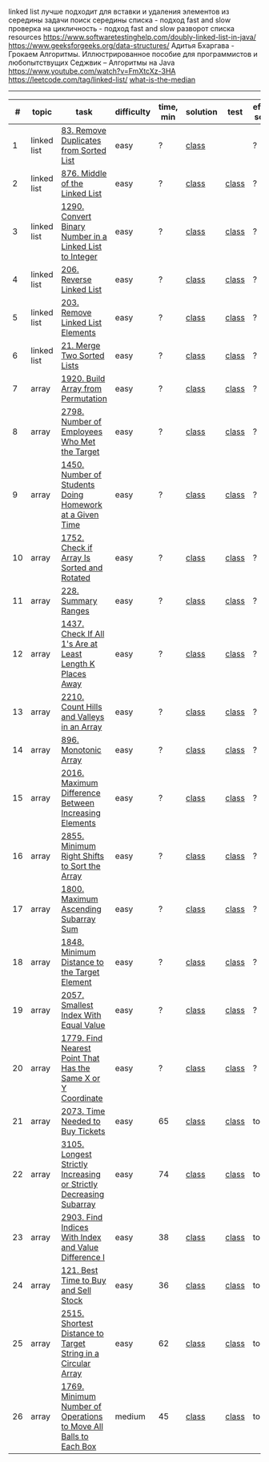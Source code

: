 linked list
лучше подходит для вставки и удаления элементов из середины
задачи
поиск середины списка - подход fast and slow
проверка на цикличность - подход fast and slow
разворот списка
resources
https://www.softwaretestinghelp.com/doubly-linked-list-in-java/
https://www.geeksforgeeks.org/data-structures/
Адитья Бхаргава - Грокаем Алгоритмы. Иллюстрированное пособие для программистов и любопытствущих
Седжвик – Алгоритмы на Java
https://www.youtube.com/watch?v=FmXtcXz-3HA
https://leetcode.com/tag/linked-list/
[what-is-the-median](https://www.investopedia.com/terms/m/median.asp#toc-what-is-the-median)

***

| #  | topic       | task                                                                                                                                                           | difficulty | time, min | solution                                                                                                                      | test                                                                                                                              | effective solution |
|----|-------------|----------------------------------------------------------------------------------------------------------------------------------------------------------------|------------|-----------|-------------------------------------------------------------------------------------------------------------------------------|-----------------------------------------------------------------------------------------------------------------------------------|--------------------|
| 1  | linked list | [83. Remove Duplicates from Sorted List](https://leetcode.com/problems/remove-duplicates-from-sorted-list/)                                                    | easy       | ?         | [class](linked-list/src/main/java/com/dev/learn/dsa/list/linked/leetcode/easy/RemoveDuplicatesFromSortedList.java)            |                                                                                                                                   | ?                  |
| 2  | linked list | [876. Middle of the Linked List](https://leetcode.com/problems/middle-of-the-linked-list/)                                                                     | easy       | ?         | [class](linked-list/src/main/java/com/dev/learn/dsa/list/linked/leetcode/easy/MiddleOfTheLinkedList.java)                     | [class](linked-list/src/test/java/com/dev/learn/dsa/list/linked/leetcode/easy/MiddleOfTheLinkedListTest.java)                     | ?                  |
| 3  | linked list | [1290. Convert Binary Number in a Linked List to Integer](https://leetcode.com/problems/convert-binary-number-in-a-linked-list-to-integer/)                    | easy       | ?         | [class](linked-list/src/main/java/com/dev/learn/dsa/list/linked/leetcode/easy/ConvertBinaryNumberInLinkedListToInteger.java)  | [class](linked-list/src/test/java/com/dev/learn/dsa/list/linked/leetcode/easy/ConvertBinaryNumberInLinkedListToIntegerTest.java)  | ?                  |
| 4  | linked list | [206. Reverse Linked List](https://leetcode.com/problems/reverse-linked-list/)                                                                                 | easy       | ?         | [class](linked-list/src/main/java/com/dev/learn/dsa/list/linked/leetcode/easy/ReverseLinkedList.java)                         | [class](linked-list/src/test/java/com/dev/learn/dsa/list/linked/leetcode/easy/ReverseLinkedListTest.java)                         | ?                  |
| 5  | linked list | [203. Remove Linked List Elements](https://leetcode.com/problems/remove-linked-list-elements/)                                                                 | easy       | ?         | [class](linked-list/src/main/java/com/dev/learn/dsa/list/linked/leetcode/easy/RemoveLinkedListElements.java)                  | [class](linked-list/src/test/java/com/dev/learn/dsa/list/linked/leetcode/easy/RemoveLinkedListElementsTest.java)                  | ?                  |
| 6  | linked list | [21. Merge Two Sorted Lists](https://leetcode.com/problems/merge-two-sorted-lists/)                                                                            | easy       | ?         | [class](linked-list/src/main/java/com/dev/learn/dsa/list/linked/leetcode/easy/MergeTwoSortedLists.java)                       | [class](linked-list/src/test/java/com/dev/learn/dsa/list/linked/leetcode/easy/MergeTwoSortedListsTest.java)                       | ?                  |
| 7  | array       | [1920. Build Array from Permutation](https://leetcode.com/problems/build-array-from-permutation/)                                                              | easy       | ?         | [class](array/src/main/java/com/dev/learn/dsa/array/leetcode/easy/BuildArrayFromPermutation.java)                             | [class](array/src/test/java/com/dev/learn/dsa/array/leetcode/easy/BuildArrayFromPermutationTest.java)                             | ?                  |
| 8  | array       | [2798. Number of Employees Who Met the Target](https://leetcode.com/problems/number-of-employees-who-met-the-target/)                                          | easy       | ?         | [class](array/src/main/java/com/dev/learn/dsa/array/leetcode/easy/NumberOfEmployeesWhoMetTheTarget.java)                      | [class](array/src/test/java/com/dev/learn/dsa/array/leetcode/easy/NumberOfEmployeesWhoMetTheTargetTest.java)                      | ?                  |
| 9  | array       | [1450. Number of Students Doing Homework at a Given Time](https://leetcode.com/problems/number-of-students-doing-homework-at-a-given-time/)                    | easy       | ?         | [class](array/src/main/java/com/dev/learn/dsa/array/leetcode/easy/NumberOfStudentsDoingHomeworkAtAGivenTime.java)             | [class](array/src/test/java/com/dev/learn/dsa/array/leetcode/easy/NumberOfStudentsDoingHomeworkAtAGivenTimeTest.java)             | ?                  |
| 10 | array       | [1752. Check if Array Is Sorted and Rotated](https://leetcode.com/problems/check-if-array-is-sorted-and-rotated/)                                              | easy       | ?         | [class](array/src/main/java/com/dev/learn/dsa/array/leetcode/easy/CheckIfArrayIsSortedAndRotated.java)                        | [class](array/src/test/java/com/dev/learn/dsa/array/leetcode/easy/CheckIfArrayIsSortedAndRotatedTest.java)                        | ?                  |
| 11 | array       | [228. Summary Ranges](https://leetcode.com/problems/summary-ranges/)                                                                                           | easy       | ?         | [class](array/src/main/java/com/dev/learn/dsa/array/leetcode/easy/SummaryRanges.java)                                         | [class](array/src/test/java/com/dev/learn/dsa/array/leetcode/easy/SummaryRangesTest.java)                                         | ?                  |
| 12 | array       | [1437. Check If All 1's Are at Least Length K Places Away](https://leetcode.com/problems/check-if-all-1s-are-at-least-length-k-places-away/)                   | easy       | ?         | [class](array/src/main/java/com/dev/learn/dsa/array/leetcode/easy/CheckIfAllOnesAreAtLeastLengthKPlacesAway.java)             | [class](array/src/test/java/com/dev/learn/dsa/array/leetcode/easy/CheckIfAllOnesAreAtLeastLengthKPlacesAwayTest.java)             | ?                  |
| 13 | array       | [2210. Count Hills and Valleys in an Array](https://leetcode.com/problems/count-hills-and-valleys-in-an-array/)                                                | easy       | ?         | [class](array/src/main/java/com/dev/learn/dsa/array/leetcode/easy/CountHillsAndValleysInAnArray.java)                         | [class](array/src/test/java/com/dev/learn/dsa/array/leetcode/easy/CountHillsAndValleysInAnArrayTest.java)                         | ?                  |
| 14 | array       | [896. Monotonic Array](https://leetcode.com/problems/monotonic-array/)                                                                                         | easy       | ?         | [class](array/src/main/java/com/dev/learn/dsa/array/leetcode/easy/MonotonicArray.java)                                        | [class](array/src/test/java/com/dev/learn/dsa/array/leetcode/easy/MonotonicArrayTest.java)                                        | ?                  |
| 15 | array       | [2016. Maximum Difference Between Increasing Elements](https://leetcode.com/problems/maximum-difference-between-increasing-elements/)                          | easy       | ?         | [class](array/src/main/java/com/dev/learn/dsa/array/leetcode/easy/MaximumDifferenceBetweenIncreasingElements.java)            | [class](array/src/test/java/com/dev/learn/dsa/array/leetcode/easy/MaximumDifferenceBetweenIncreasingElementsTest.java)            | ?                  |
| 16 | array       | [2855. Minimum Right Shifts to Sort the Array](https://leetcode.com/problems/minimum-right-shifts-to-sort-the-array/)                                          | easy       | ?         | [class](array/src/main/java/com/dev/learn/dsa/array/leetcode/easy/MinimumRightShiftsToSortTheArray.java)                      | [class](array/src/test/java/com/dev/learn/dsa/array/leetcode/easy/MinimumRightShiftsToSortTheArrayTest.java)                      | ?                  |
| 17 | array       | [1800. Maximum Ascending Subarray Sum](https://leetcode.com/problems/maximum-ascending-subarray-sum/)                                                          | easy       | ?         | [class](array/src/main/java/com/dev/learn/dsa/array/leetcode/easy/MaximumAscendingSubarraySum.java)                           | [class](array/src/test/java/com/dev/learn/dsa/array/leetcode/easy/MaximumAscendingSubarraySumTest.java)                           | ?                  |
| 18 | array       | [1848. Minimum Distance to the Target Element](https://leetcode.com/problems/minimum-distance-to-the-target-element/)                                          | easy       | ?         | [class](array/src/main/java/com/dev/learn/dsa/array/leetcode/easy/MinimumDistanceToTheTargetElement.java)                     | [class](array/src/test/java/com/dev/learn/dsa/array/leetcode/easy/MinimumDistanceToTheTargetElementTest.java)                     | ?                  |
| 19 | array       | [2057. Smallest Index With Equal Value](https://leetcode.com/problems/smallest-index-with-equal-value/)                                                        | easy       | ?         | [class](array/src/main/java/com/dev/learn/dsa/array/leetcode/easy/SmallestIndexWithEqualValue.java)                           | [class](array/src/test/java/com/dev/learn/dsa/array/leetcode/easy/SmallestIndexWithEqualValueTest.java)                           | ?                  |
| 20 | array       | [1779. Find Nearest Point That Has the Same X or Y Coordinate](https://leetcode.com/problems/find-nearest-point-that-has-the-same-x-or-y-coordinate/)          | easy       | ?         | [class](array/src/main/java/com/dev/learn/dsa/array/leetcode/easy/FindNearestPointThatHasTheSameXOrYCoordinate.java)          | [class](array/src/test/java/com/dev/learn/dsa/array/leetcode/easy/FindNearestPointThatHasTheSameXOrYCoordinateTest.java)          | ?                  |
| 21 | array       | [2073. Time Needed to Buy Tickets](https://leetcode.com/problems/time-needed-to-buy-tickets)                                                                   | easy       | 65        | [class](array/src/main/java/com/dev/learn/dsa/array/leetcode/easy/TimeNeededToBuyTickets.java)                                | [class](array/src/test/java/com/dev/learn/dsa/array/leetcode/easy/TimeNeededToBuyTicketsTest.java)                                | todo               |
| 22 | array       | [3105. Longest Strictly Increasing or Strictly Decreasing Subarray](https://leetcode.com/problems/longest-strictly-increasing-or-strictly-decreasing-subarray) | easy       | 74        | [class](array/src/main/java/com/dev/learn/dsa/array/leetcode/easy/LongestStrictlyIncreasingOrStrictlyDecreasingSubarray.java) | [class](array/src/test/java/com/dev/learn/dsa/array/leetcode/easy/LongestStrictlyIncreasingOrStrictlyDecreasingSubarrayTest.java) | todo               |
| 23 | array       | [2903. Find Indices With Index and Value Difference I](https://leetcode.com/problems/find-indices-with-index-and-value-difference-i)                           | easy       | 38        | [class](array/src/main/java/com/dev/learn/dsa/array/leetcode/easy/LongestStrictlyIncreasingOrStrictlyDecreasingSubarray.java) | [class](array/src/test/java/com/dev/learn/dsa/array/leetcode/easy/FindIndicesWithIndexAndValueDifferenceTest.java)                | todo               |
| 24 | array       | [121. Best Time to Buy and Sell Stock](https://leetcode.com/problems/best-time-to-buy-and-sell-stock")                                                         | easy       | 36        | [class](array/src/main/java/com/dev/learn/dsa/array/leetcode/easy/BestTimeToBuyAndSellStock.java)                             | [class](array/src/test/java/com/dev/learn/dsa/array/leetcode/easy/BestTimeToBuyAndSellStockTest.java)                             | todo               |
| 25 | array       | [2515. Shortest Distance to Target String in a Circular Array](https://leetcode.com/problems/shortest-distance-to-target-string-in-a-circular-array")          | easy       | 62        | [class](array/src/main/java/com/dev/learn/dsa/array/leetcode/easy/ShortestDistanceToTargetStringInACircularArray.java)        | [class](array/src/test/java/com/dev/learn/dsa/array/leetcode/easy/ShortestDistanceToTargetStringInACircularArrayTest.java)        | todo               |
| 26 | array       | [1769. Minimum Number of Operations to Move All Balls to Each Box](https://leetcode.com/problems/minimum-number-of-operations-to-move-all-balls-to-each-box")          | medium     | 45        | [class](array/src/main/java/com/dev/learn/dsa/array/leetcode/medium/MinimumNumberOfOperationsToMoveAllBallsToEachBox.java)      | [class](array/src/test/java/com/dev/learn/dsa/array/leetcode/medium/MinimumNumberOfOperationsToMoveAllBallsToEachBoxTest.java)      | todo               |

